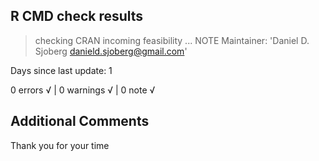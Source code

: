 ## R CMD check results

> checking CRAN incoming feasibility ... NOTE
  Maintainer: 'Daniel D. Sjoberg <danield.sjoberg@gmail.com>'

Days since last update: 1

0 errors √ | 0 warnings √ | 0 note √
  
## Additional Comments

Thank you for your time

